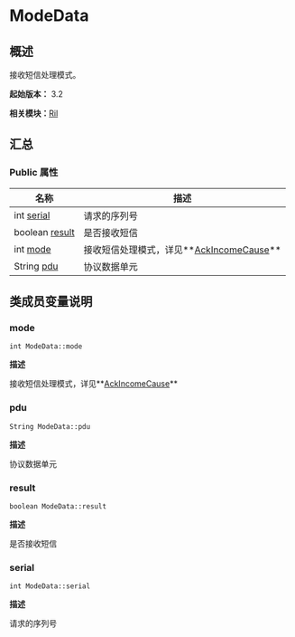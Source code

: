 # ModeData


## 概述

接收短信处理模式。

**起始版本：** 3.2

**相关模块：**[Ril](_ril_v10.md)


## 汇总


### Public 属性

| 名称 | 描述 | 
| -------- | -------- |
| int [serial](#serial) | 请求的序列号  | 
| boolean [result](#result) | 是否接收短信  | 
| int [mode](#mode) | 接收短信处理模式，详见**[AckIncomeCause](https://gitee.com/openharmony-sig/interface_native_header/blob/master/zh-cn/device_api/hdi/ril/v1_0/Types.idl)** | 
| String [pdu](#pdu) | 协议数据单元  | 


## 类成员变量说明


### mode

```
int ModeData::mode
```
**描述**

接收短信处理模式，详见**[AckIncomeCause](https://gitee.com/openharmony-sig/interface_native_header/blob/master/zh-cn/device_api/hdi/ril/v1_0/Types.idl)**


### pdu

```
String ModeData::pdu
```
**描述**

协议数据单元


### result

```
boolean ModeData::result
```
**描述**

是否接收短信


### serial

```
int ModeData::serial
```
**描述**

请求的序列号
